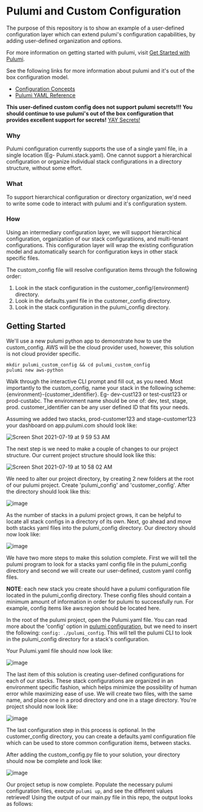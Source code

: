 # Pulumi and Custom Configuration
The purpose of this repository is to show an example of a user-defined configuration layer which can extend pulumi's configuration capabilities, by adding user-defined organization and options.

For more information on getting started with pulumi, visit [Get Started with Pulumi](https://www.pulumi.com/docs/get-started/).

See the following links for more information about pulumi and it's out of the box configuration model.
- [Configuration Concepts](https://www.pulumi.com/docs/intro/concepts/config/)
- [Pulumi YAML Reference](https://www.pulumi.com/docs/reference/pulumi-yaml/)

**This user-defined custom config does not support pulumi secrets!!! You should continue to use pulumi's out of the box configuration that provides excellent support for secrets!**
[YAY Secrets!](https://www.pulumi.com/docs/intro/concepts/secrets/)

### Why
Pulumi configuration currently supports the use of a single yaml file, in a single location (Eg- Pulumi.stack.yaml). One cannot support a hierarchical configuration or organize individual stack configurations in a directory structure, without some effort.

### What
To support hierarchical configuration or directory organization, we'd need to write some code to interact with pulumi and it's configuration system.

### How
Using an intermediary configuration layer, we will support hierarchical configuration, organization of our stack configuratiions, and multi-tenant configurations. This configuration layer will wrap the existing configuration model and automatically search for configuration keys in other stack specific files.

The custom_config file will resolve configuration items through the following order:
1. Look in the stack configuration in the customer_config/{environment} directory.
2. Look in the defaults.yaml file in the customer_config directory.
3. Look in the stack configuration in the pulumi_config directory.

## Getting Started
We'll use a new pulumi python app to demonstrate how to use the custom_config. AWS will be the cloud provider used, however, this solution is not cloud provider specific.

```mkdir pulumi_custom_config && cd pulumi_custom_config```  
```pulumi new aws-python```  

Walk through the interactive CLI prompt and fill out, as you need. Most importantly to the custom_config, name your stack in the following scheme: {environment}-{customer_identifier}. Eg- dev-cust123 or test-cust123 or prod-custabc. The environment name should be one of: dev, test, stage, prod. customer_identifier can be any user defined ID that fits your needs.

Assuming we added two stacks, prod-customer123 and stage-customer123 your dashboard on app.pulumi.com should look like:

![Screen Shot 2021-07-19 at 9 59 53 AM](https://user-images.githubusercontent.com/25461821/126201592-8c058ecb-706a-4d5b-bffd-4b5c1efb4fca.png)

The next step is we need to make a couple of changes to our project structure. Our current project structure should look like this:

![Screen Shot 2021-07-19 at 10 58 02 AM](https://user-images.githubusercontent.com/25461821/126221918-32d5b02f-65f1-45a5-9f3f-b7776dcbe100.png)

We need to alter our project directory, by creating 2 new folders at the root of our pulumi project. Create 'pulumi_config' and 'customer_config'. After the directory should look like this:

![image](https://user-images.githubusercontent.com/25461821/126225592-339bc450-296b-46b6-9800-6beea52c2a65.png)

As the number of stacks in a pulumi project grows, it can be helpful to locate all stack configs in a directory of its own. Next, go ahead and move both stacks yaml files into the pulumi_config directory. Our directory should now look like:

![image](https://user-images.githubusercontent.com/25461821/126223060-baf9bb8f-421a-401c-84f6-d3ac2f5ea8db.png)

We have two more steps to make this solution complete. First we will tell the pulumi program to look for a stacks yaml config file in the pulumi_config directory and second we will create our user-defined, custom yaml config files.

**NOTE**: each new stack you create should have a pulumi configuration file located in the pulumi_config directory. These config files should contain a minimum amount of information in order for pulumi to successfully run. For example, config items like aws:region should be located here.

In the root of the pulumi project, open the Pulumi.yaml file. You can read more about the 'config' option in [pulumi configuration](https://www.pulumi.com/docs/reference/pulumi-yaml/), but we need to insert the following: ```config: ./pulumi_config```. This will tell the pulumi CLI to look in the pulumi_config directory for a stack's configuration.

Your Pulumi.yaml file should now look like:

![image](https://user-images.githubusercontent.com/25461821/126223596-e44a6419-c367-48ad-94fc-7a6ba1fdbd59.png)

The last item of this solution is creating user-defined configurations for each of our stacks. These stack configurations are organized in an environment specific fashion, which helps minimize the possibility of human error while maximizing ease of use. We will create two files, with the same name, and place one in a prod directory and one in a stage directory. You're project should now look like:

![image](https://user-images.githubusercontent.com/25461821/126223978-9024cb0e-3dc4-4e86-949f-964913bd1481.png)

The last configuration step in this process is optional. In the customer_config directory, you can create a defaults.yaml configuration file which can be used to store common configuration items, between stacks.

After adding the custom_config.py file to your solution, your directory should now be complete and look like:

![image](https://user-images.githubusercontent.com/25461821/126224483-cbe28591-0e22-4ed1-b401-9989db5b9ed7.png)

Our project setup is now complete. Populate the necessary pulumi configuration files, execute ```pulumi up```, and see the different values retrieved! Using the output of our main.py file in this repo, the output looks as follows:

